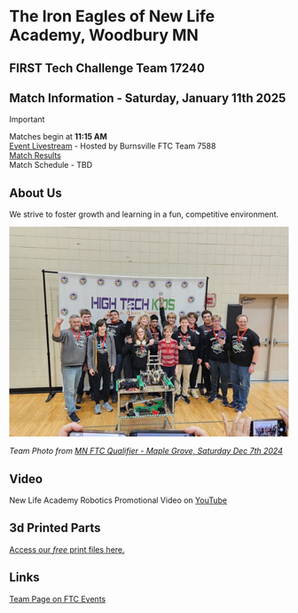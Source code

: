 # The Iron Eagles of New Life Academy, Woodbury MN
## FIRST Tech Challenge Team 17240

## Match Information - Saturday, January 11th 2025
> [!IMPORTANT]
> Matches begin at **11:15 AM**<br/>
> [Event Livestream](https://youtube.com/live/luZXgE_2FwI?feature=share) - Hosted by Burnsville FTC Team 7588<br/>
> [Match Results](https://ftc-events.firstinspires.org/2024/USMNBUQ1/qualifications)<br/>
> Match Schedule - TBD

## About Us
We strive to foster growth and learning in a fun, competitive environment.

![Team Photo](20241207-ftc17240-team-photo.jpg)

*Team Photo from [MN FTC Qualifier - Maple Grove, Saturday Dec 7th 2024](https://ftc-events.firstinspires.org/2024/USMNMGQ1)*

## Video
New Life Academy Robotics Promotional Video on [YouTube](https://www.youtube.com/watch?v=FmHC0kmDVho)

## 3d Printed Parts
[Access our *free* print files here.](3ddesigns.md)

## Links
[Team Page on FTC Events](https://ftc-events.firstinspires.org/2024/team/17240)
